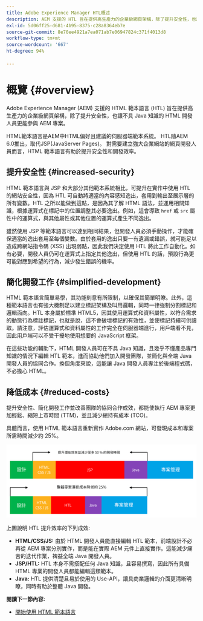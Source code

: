 ```yaml
---
title: Adobe Experience Manager HTL概述
description: AEM 支援的 HTL 旨在提供高生產力的企業級網頁架構，除了提升安全性，也讓不具 Java 知識的 HTML 開發人員更能參與 AEM 專案。
exl-id: 5d06ff25-d681-4b95-8375-c28a8364eb7e
source-git-commit: 8e70ee4921a7ea071ab7e06947824c371f4013d8
workflow-type: tm+mt
source-wordcount: '667'
ht-degree: 94%

---
```


# 概覽 {#overview}

Adobe Experience Manager (AEM) 支援的 HTML 範本語言 (HTL) 旨在提供高生產力的企業級網頁架構，除了提升安全性，也讓不具 Java 知識的 HTML 開發人員更能參與 AEM 專案。

HTML範本語言是AEM中HTML偏好且建議的伺服器端範本系統。 HTL隨AEM 6.0推出，取代JSP(JavaServer Pages)。 對需要建立強大企業網站的網頁開發人員而言，HTML 範本語言有助於提升安全性和開發效率。

## 提升安全性 {#increased-security}

HTML 範本語言與 JSP 和大部分其他範本系統相比，可提升在實作中使用 HTL 的網站安全性，因為 HTL 可自動將適當的內容感知逸出，套用到輸出至展示層的所有變數。HTL 之所以能做到這點，是因為其了解 HTML 語法，並運用相關知識，根據運算式在標記中的位置調整其必要逸出。例如，這會導致 `href` 或 `src` 屬性中的運算式，與其他屬性或其他位置的運算式產生不同逸出。

雖然使用 JSP 等範本語言可以達到相同結果，但開發人員必須手動操作，才能確保適當的逸出套用至每個變數。由於套用的逸出只要一有遺漏或錯誤，就可能足以造成跨網站指令碼 (XSS) 出現弱點，因此我們決定使用 HTL 將此工作自動化。如有必要，開發人員仍可在運算式上指定其他逸出，但使用 HTL 的話，預設行為更可能對應到希望的行為，減少發生錯誤的機率。

## 簡化開發工作 {#simplified-development}

HTML 範本語言簡單易學，其功能刻意有所限制，以確保其簡單明瞭。此外，這種範本語言也有強大機制足以建立標記架構及叫用邏輯，同時一律強制分割標記和邏輯面向。HTL 本身屬於標準 HTML5，因其使用運算式和資料屬性，以符合需求的動態行為標註標記，也就是說，這不會破壞標記的有效性，並使標記持續可供讀取。請注意，評估運算式和資料屬性的工作完全在伺服器端進行，用戶端看不見，因此用戶端可以不受干擾地使用想要的 JavaScript 框架。

在這些功能的輔助下，HTML 開發人員可在不具 Java 知識，且幾乎不懂產品專門知識的情況下編輯 HTL 範本，進而協助他們加入開發團隊，並簡化與全端 Java 開發人員的協同合作。換個角度來說，這能讓 Java 開發人員專注於後端程式碼，不必擔心 HTML。

## 降低成本 {#reduced-costs}

提升安全性、簡化開發工作並改善團隊的協同合作成效，都能使執行 AEM 專案更加輕鬆、縮短上市時間 (TTM)，並且減少總持有成本 (TCO)。

具體而言，使用 HTML 範本語言重新實作 Adobe.com 網站，可發現成本和專案所需時間減少約 25%。

![有效增加和成本減少](assets/chlimage_1.png)

上圖說明 HTL 提升效率的下列成效:

* **HTML/CSS/JS:** 由於 HTML 開發人員能直接編輯 HTL 範本，前端設計不必再從 AEM 專案分別實作，而是能在實際 AEM 元件上直接實作。這能減少痛苦的迭代作業，裨益全端 Java 開發人員。
* **JSP/HTL:** HTL 本身不需搭配任何 Java 知識，且容易撰寫，因此所有具備 HTML 專業的開發人員都能編輯這類範本。
* **Java:** HTL 提供清楚且易於使用的 Use-API，讓具商業邏輯的介面更清晰明瞭，同時有助於整體 Java 開發。

**閱讀下一節內容:**

* [開始使用 HTML 範本語言](getting-started.md)
